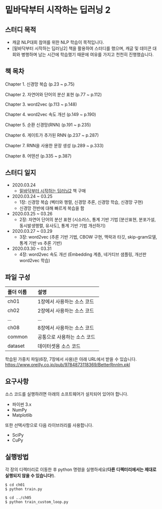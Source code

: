 밑바닥부터 시작하는 딥러닝 2
==========================

## 스터디 목적

- 캐글 NLP대회 참여를 위한 NLP 학습이 목적입니다.
- [밑바닥부터 시작하는 딥러닝2] 책을 활용하여 스터디를 했으며, 캐글 및 데이콘 대회와 병행하며 남는 시간에 학습했기 때문에 여유를 가지고 천천히 진행했습니다.


## 책 목차

Chapter 1. 신경망 복습 (p.23 ~ p.75)

Chapter 2. 자연어와 단어의 분산 표현 (p.77 ~ p.112)

Chapter 3. word2vec (p.113 ~ p.148)

Chapter 4. word2vec 속도 개선 (p.149 ~ p.190)

Chapter 5. 순환 신경망(RNN) (p.191 ~ p.235)

Chapter 6. 게이트가 추가된 RNN (p.237 ~ p.287)

Chapter 7. RNN을 사용한 문장 생성 (p.289 ~ p.333)

Chapter 8. 어텐션 (p.335 ~ p.387)

## 스터디 일지

- 2020.03.24
  - [밑바닥부터 시작하는 딥러닝2](http://www.yes24.com/Product/Goods/72173703?Acode=101) 책 구매
- 2020.03.24 ~ 03.25
  - 1장: 신경망 복습 (벡터와 행렬, 신경망 추론, 신경망 학습, 신경망 구현)
  - 신경망 전반에 대해 빠르게 복습을 함
- 2020.03.25 ~ 03.26
  - 2장: 자연어 단어의 분산 표현 (시소러스, 통계 기반 기법 [분산표현, 분포가설, 동시발생행렬, 유사도], 통계 기반 기법 개선하기)
- 2020.03.27 ~ 03.29
  - 3장: word2vec (추론 기반 기법, CBOW 구현, 맥락과 타깃, skip-gram모델, 통계 기반 vs 추론 기반)
- 2020.03.30 ~ 03.31
  - 4장: word2vec 속도 개선 (Embedding 계층, 네거티브 샘플링, 개선판 word2vec 학습)

## 파일 구성

|폴더 이름 |설명                         |
|:--        |:--                          |
|ch01       |1장에서 사용하는 소스 코드 |
|ch02       |2장에서 사용하는 소스 코드    |
|...        |...                          |
|ch08       |8장에서 사용하는 소스 코드    |
|common     |공통으로 사용하는 소스 코드  |
|dataset    |데이터셋용 소스 코드 |

학습된 가중치 파일(6장, 7장에서 사용)은 아래 URL에서 받을 수 있습니다.
<https://www.oreilly.co.jp/pub/9784873118369/BetterRnnlm.pkl>

## 요구사항
소스 코드를 실행하려면 아래의 소프트웨어가 설치되어 있어야 합니다.

* 파이썬 3.x
* NumPy
* Matplotlib

또한 선택사항으로 다음 라이브러리를 사용합니다.

* SciPy
* CuPy


## 실행방법

각 장의 디렉터리로 이동한 후 python 명령을 실행하세요(**다른 디렉터리에서는 제대로 실행되지 않을 수 있습니다!**).

```
$ cd ch01
$ python train.py

$ cd ../ch05
$ python train_custom_loop.py
```
